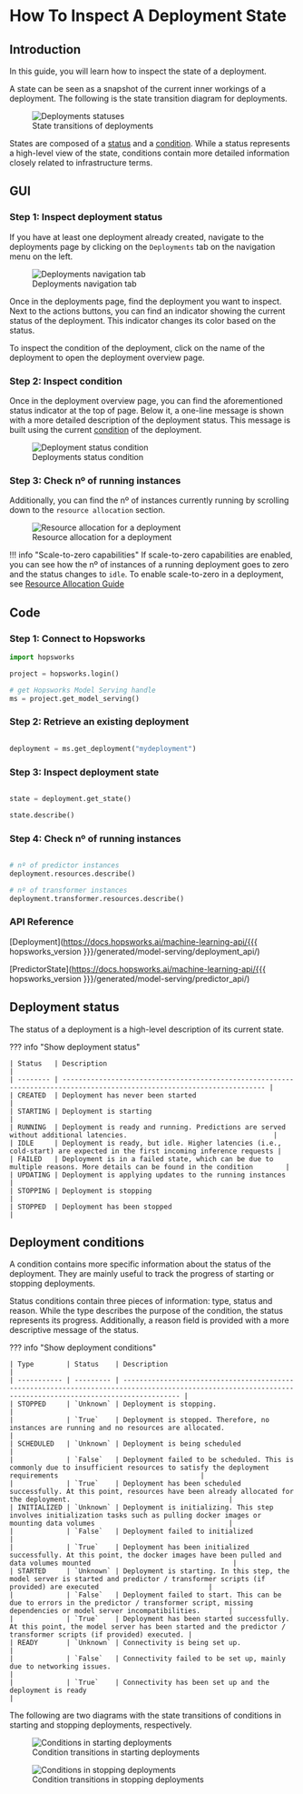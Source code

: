 # How To Inspect A Deployment State

## Introduction

In this guide, you will learn how to inspect the state of a deployment.

A state can be seen as a snapshot of the current inner workings of a deployment. The following is the state transition diagram for deployments.

<p align="center">
  <figure>
    <img src="../../../../assets/images/guides/mlops/serving/deployment_statuses.png" alt="Deployments statuses">
    <figcaption>State transitions of deployments</figcaption>
  </figure>
</p>

States are composed of a [status](#deployment-status) and a [condition](#deployment-conditions). While a status represents a high-level view of the state, conditions contain more detailed information closely related to infrastructure terms.

## GUI

### Step 1: Inspect deployment status

If you have at least one deployment already created, navigate to the deployments page by clicking on the `Deployments` tab on the navigation menu on the left.

<p align="center">
  <figure>
    <img src="../../../../assets/images/guides/mlops/serving/deployments_tab_sidebar_with_list.svg" alt="Deployments navigation tab">
    <figcaption>Deployments navigation tab</figcaption>
  </figure>
</p>

Once in the deployments page, find the deployment you want to inspect. Next to the actions buttons, you can find an indicator showing the current status of the deployment. This indicator changes its color based on the status.

To inspect the condition of the deployment, click on the name of the deployment to open the deployment overview page.

### Step 2: Inspect condition

Once in the deployment overview page, you can find the aforementioned status indicator at the top of page. Below it, a one-line message is shown with a more detailed description of the deployment status. This message is built using the current [condition](#deployment-conditions) of the deployment.

<p align="center">
  <figure>
    <img src="../../../../assets/images/guides/mlops/serving/deployment_condition.svg" alt="Deployment status condition">
    <figcaption>Deployments status condition</figcaption>
  </figure>
</p>

### Step 3: Check nº of running instances

Additionally, you can find the nº of instances currently running by scrolling down to the `resource allocation` section. 

<p align="center">
  <figure>
    <img src="../../../../assets/images/guides/mlops/serving/deployment_resource_allocation.svg" alt="Resource allocation for a deployment">
    <figcaption>Resource allocation for a deployment</figcaption>
  </figure>
</p>

!!! info "Scale-to-zero capabilities"
    If scale-to-zero capabilities are enabled, you can see how the nº of instances of a running deployment goes to zero and the status changes to `idle`. To enable scale-to-zero in a deployment, see [Resource Allocation Guide](resources.md)

## Code

### Step 1: Connect to Hopsworks

```python
import hopsworks

project = hopsworks.login()

# get Hopsworks Model Serving handle
ms = project.get_model_serving()
```

### Step 2: Retrieve an existing deployment

```python

deployment = ms.get_deployment("mydeployment")
```

### Step 3: Inspect deployment state

```python

state = deployment.get_state()

state.describe()
```

### Step 4: Check nº of running instances

```python

# nº of predictor instances
deployment.resources.describe()

# nº of transformer instances
deployment.transformer.resources.describe()
```

### API Reference

[Deployment](https://docs.hopsworks.ai/machine-learning-api/{{{ hopsworks_version }}}/generated/model-serving/deployment_api/)

[PredictorState](https://docs.hopsworks.ai/machine-learning-api/{{{ hopsworks_version }}}/generated/model-serving/predictor_api/)

## Deployment status

The status of a deployment is a high-level description of its current state.

??? info "Show deployment status"

    | Status   | Description                                                                                                              |
    | -------- | ------------------------------------------------------------------------------------------------------------------------ |
    | CREATED  | Deployment has never been started                                                                                        |
    | STARTING | Deployment is starting                                                                                                   |
    | RUNNING  | Deployment is ready and running. Predictions are served without additional latencies.                                    |
    | IDLE     | Deployment is ready, but idle. Higher latencies (i.e., cold-start) are expected in the first incoming inference requests |
    | FAILED   | Deployment is in a failed state, which can be due to multiple reasons. More details can be found in the condition        |
    | UPDATING | Deployment is applying updates to the running instances                                                                  |
    | STOPPING | Deployment is stopping                                                                                                   |
    | STOPPED  | Deployment has been stopped                                                                                              |

## Deployment conditions

A condition contains more specific information about the status of the deployment. They are mainly useful to track the progress of starting or stopping deployments.

Status conditions contain three pieces of information: type, status and reason. While the type describes the purpose of the condition, the status represents its progress. Additionally, a reason field is provided with a more descriptive message of the status.

??? info "Show deployment conditions"

    | Type        | Status    | Description                                                                                                                                                |
    | ----------- | --------- | ---------------------------------------------------------------------------------------------------------------------------------------------------------- |
    | STOPPED     | `Unknown` | Deployment is stopping.                                                                                                                                    |
    |             | `True`    | Deployment is stopped. Therefore, no instances are running and no resources are allocated.                                                                 |
    | SCHEDULED   | `Unknown` | Deployment is being scheduled                                                                                                                              |
    |             | `False`   | Deployment failed to be scheduled. This is commonly due to insufficient resources to satisfy the deployment requirements                                   |
    |             | `True`    | Deployment has been scheduled successfully. At this point, resources have been already allocated for the deployment.                                       |
    | INITIALIZED | `Unknown` | Deployment is initializing. This step involves initialization tasks such as pulling docker images or mounting data volumes                                 |
    |             | `False`   | Deployment failed to initialized                                                                                                                           |
    |             | `True`    | Deployment has been initialized successfully. At this point, the docker images have been pulled and data volumes mounted                                   |
    | STARTED     | `Unknown` | Deployment is starting. In this step, the model server is started and predictor / transformer scripts (if provided) are executed                           |
    |             | `False`   | Deployment failed to start. This can be due to errors in the predictor / transformer script, missing dependencies or model server incompatibilities.       |
    |             | `True`    | Deployment has been started successfully. At this point, the model server has been started and the predictor / transformer scripts (if provided) executed. |
    | READY       | `Unknown` | Connectivity is being set up.                                                                                                                              |
    |             | `False`   | Connectivity failed to be set up, mainly due to networking issues.                                                                                         |
    |             | `True`    | Connectivity has been set up and the deployment is ready                                                                                                   |


The following are two diagrams with the state transitions of conditions in starting and stopping deployments, respectively.

<p align="center">
  <figure>
    <img src="../../../../assets/images/guides/mlops/serving/deployment_status_conditions_starting.png" alt="Conditions in starting deployments">
    <figcaption>Condition transitions in starting deployments</figcaption>
  </figure>
</p>

<p align="center">
  <figure>
    <img src="../../../../assets/images/guides/mlops/serving/deployment_status_conditions_stopping.png" alt="Conditions in stopping deployments">
    <figcaption>Condition transitions in stopping deployments</figcaption>
  </figure>
</p>
